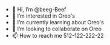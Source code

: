 - 👋 Hi, I’m @beeg-Beef
- 👀 I’m interested in Oreo's
- 🌱 I’m currently learning about Oreo's
- 💞️ I’m looking to collaborate on Oreo
- 📫 How to reach me 512-122-222-22

<!---
beeg-Beef/beeg-Beef is a ✨ special ✨ repository because its `README.md` (this file) appears on your GitHub profile.
You can click the Preview link to take a look at your changes.
--->
